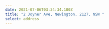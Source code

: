 ```yaml
---
date: 2021-07-06T03:34:34.100Z
title: "2 Joyner Ave, Newington, 2127, NSW "
select: address
---
```

